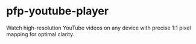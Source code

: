 # pfp-youtube-player
Watch high-resolution YouTube videos on any device with precise 1:1 pixel mapping for optimal clarity.

